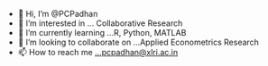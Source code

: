 - 👋 Hi, I’m @PCPadhan
- 👀 I’m interested in ... Collaborative Research
- 🌱 I’m currently learning ...R, Python, MATLAB 
- 💞️ I’m looking to collaborate on ...Applied Econometrics Research
- 📫 How to reach me ...pcpadhan@xlri.ac.in

<!---
PCPadhan/PCPadhan is a ✨ special ✨ repository because its `README.md` (this file) appears on your GitHub profile.
You can click the Preview link to take a look at your changes.
--->
